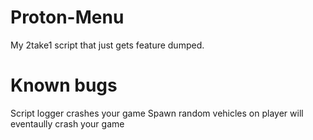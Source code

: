 # Proton-Menu
My 2take1 script that just gets feature dumped.

# Known bugs
Script logger crashes your game
Spawn random vehicles on player will eventaully crash your game
